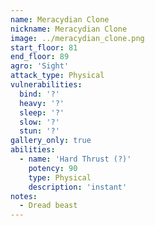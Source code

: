 ```yaml
---
name: Meracydian Clone
nickname: Meracydian Clone
image: ../meracydian_clone.png
start_floor: 81
end_floor: 89
agro: 'Sight'
attack_type: Physical
vulnerabilities:
  bind: '?'
  heavy: '?'
  sleep: '?'
  slow: '?'
  stun: '?'
gallery_only: true
abilities:
  - name: 'Hard Thrust (?)'
    potency: 90
    type: Physical
    description: 'instant'
notes:
  - Dread beast
---
```


